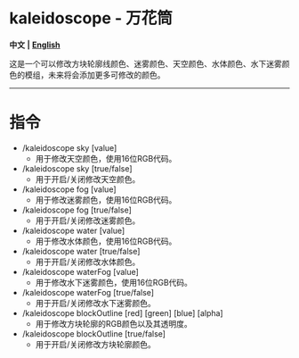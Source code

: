 # kaleidoscope - 万花筒
**中文** **|** [**English**](README_en.md)

这是一个可以修改方块轮廓线颜色、迷雾颜色、天空颜色、水体颜色、水下迷雾颜色的模组，未来将会添加更多可修改的颜色。



---



# 指令

- /kaleidoscope sky [value]
  - 用于修改天空颜色，使用16位RGB代码。
- /kaleidoscope sky [true/false]
  - 用于开启/关闭修改天空颜色。
- /kaleidoscope fog [value]
  - 用于修改迷雾颜色，使用16位RGB代码。
- /kaleidoscope fog [true/false]
  - 用于开启/关闭修改迷雾颜色。
- /kaleidoscope water [value]
  - 用于修改水体颜色，使用16位RGB代码。
- /kaleidoscope water [true/false]
  - 用于开启/关闭修改水体颜色。
- /kaleidoscope waterFog [value]
  - 用于修改水下迷雾颜色，使用16位RGB代码。
- /kaleidoscope waterFog [true/false]
  - 用于开启/关闭修改水下迷雾颜色。
- /kaleidoscope blockOutline [red] [green] [blue] [alpha]
  - 用于修改方块轮廓的RGB颜色以及其透明度。
- /kaleidoscope blockOutline [true/false]
  - 用于开启/关闭修改方块轮廓颜色。
